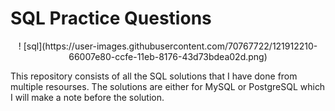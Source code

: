 # SQL Practice Questions

<p align="center">! [sql](https://user-images.githubusercontent.com/70767722/121912210-66007e80-ccfe-11eb-8176-43d73bdea02d.png) </p>

This repository consists of all the SQL solutions that I have done from multiple resourses. The solutions are either for MySQL or PostgreSQL which I will make a note before the solution.

